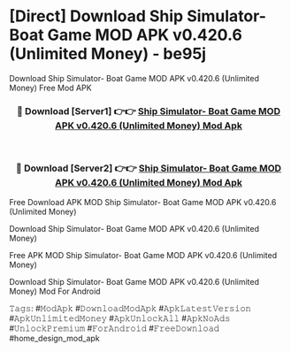 # [Direct] Download Ship Simulator- Boat Game MOD APK v0.420.6 (Unlimited Money) - be95j
Download Ship Simulator- Boat Game MOD APK v0.420.6 (Unlimited Money) Free Mod APK

<div align="center">
<h3>🔴 Download [Server1] 👉👉 <a href="https://apk-comot.site?title=Ship_Simulator-_Boat_Game_MOD_APK_v0.420.6_(Unlimited_Money)">Ship Simulator- Boat Game MOD APK v0.420.6 (Unlimited Money) Mod Apk</a></h3><br>

<h3>🔴 Download [Server2] 👉👉 <a href="https://apk-comot.site?title=Ship_Simulator-_Boat_Game_MOD_APK_v0.420.6_(Unlimited_Money)">Ship Simulator- Boat Game MOD APK v0.420.6 (Unlimited Money) Mod Apk</a></h3>
</div>


Free Download APK MOD Ship Simulator- Boat Game MOD APK v0.420.6 (Unlimited Money)

Download Ship Simulator- Boat Game MOD APK v0.420.6 (Unlimited Money) 

Free APK MOD Ship Simulator- Boat Game MOD APK v0.420.6 (Unlimited Money) 

Download Ship Simulator- Boat Game MOD APK v0.420.6 (Unlimited Money) Mod For Android

𝚃𝚊𝚐𝚜: #𝙼𝚘𝚍𝙰𝚙𝚔 #𝙳𝚘𝚠𝚗𝚕𝚘𝚊𝚍𝙼𝚘𝚍𝙰𝚙𝚔 #𝙰𝚙𝚔𝙻𝚊𝚝𝚎𝚜𝚝𝚅𝚎𝚛𝚜𝚒𝚘𝚗 #𝙰𝚙𝚔𝚄𝚗𝚕𝚒𝚖𝚒𝚝𝚎𝚍𝙼𝚘𝚗𝚎𝚢 #𝙰𝚙𝚔𝚄𝚗𝚕𝚘𝚌𝚔𝙰𝚕𝚕 #𝙰𝚙𝚔𝙽𝚘𝙰𝚍𝚜 #𝚄𝚗𝚕𝚘𝚌𝚔𝙿𝚛𝚎𝚖𝚒𝚞𝚖 #𝙵𝚘𝚛𝙰𝚗𝚍𝚛𝚘𝚒𝚍 #𝙵𝚛𝚎𝚎𝙳𝚘𝚠𝚗𝚕𝚘𝚊𝚍 #home_design_mod_apk